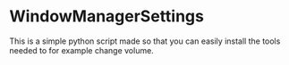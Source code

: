 # WindowManagerSettings
This is a simple python script made so that you can easily install the tools needed to for example change volume.
